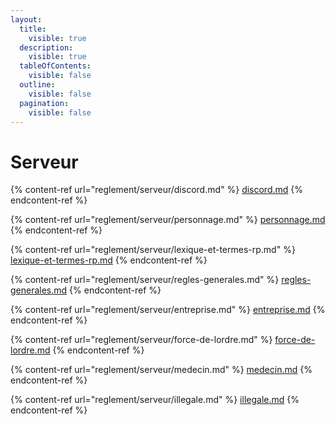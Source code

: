 ```yaml
---
layout:
  title:
    visible: true
  description:
    visible: true
  tableOfContents:
    visible: false
  outline:
    visible: false
  pagination:
    visible: false
---
```


# Serveur

{% content-ref url="reglement/serveur/discord.md" %}
[discord.md](reglement/serveur/discord.md)
{% endcontent-ref %}

{% content-ref url="reglement/serveur/personnage.md" %}
[personnage.md](reglement/serveur/personnage.md)
{% endcontent-ref %}

{% content-ref url="reglement/serveur/lexique-et-termes-rp.md" %}
[lexique-et-termes-rp.md](reglement/serveur/lexique-et-termes-rp.md)
{% endcontent-ref %}

{% content-ref url="reglement/serveur/regles-generales.md" %}
[regles-generales.md](reglement/serveur/regles-generales.md)
{% endcontent-ref %}

{% content-ref url="reglement/serveur/entreprise.md" %}
[entreprise.md](reglement/serveur/entreprise.md)
{% endcontent-ref %}

{% content-ref url="reglement/serveur/force-de-lordre.md" %}
[force-de-lordre.md](reglement/serveur/force-de-lordre.md)
{% endcontent-ref %}

{% content-ref url="reglement/serveur/medecin.md" %}
[medecin.md](reglement/serveur/medecin.md)
{% endcontent-ref %}

{% content-ref url="reglement/serveur/illegale.md" %}
[illegale.md](reglement/serveur/illegale.md)
{% endcontent-ref %}

